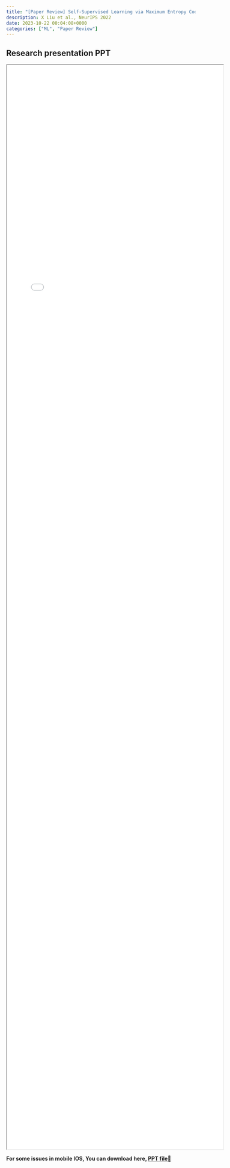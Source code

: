 ```yaml
---
title: "[Paper Review] Self-Supervised Learning via Maximum Entropy Coding" 
description: X Liu et al., NeurIPS 2022
date: 2023-10-22 00:04:08+0000
categories: ["ML", "Paper Review"]
---
```



## Research presentation PPT 

<iframe src= ppt.pdf#toolbar=0&navpanes=0 style="display:block; width:60vw; height: 72vh"></iframe>

**For some issues in mobile IOS, You can download here, [PPT file📄](ppt.pdf)**